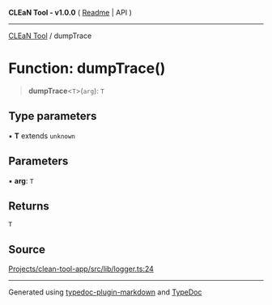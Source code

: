 **CLEaN Tool - v1.0.0** ( [Readme](../README.md) \| API )

***

[CLEaN Tool](../exports.md) / dumpTrace

# Function: dumpTrace()

> **dumpTrace**\<`T`\>(`arg`): `T`

## Type parameters

▪ **T** extends `unknown`

## Parameters

▪ **arg**: `T`

## Returns

`T`

## Source

[Projects/clean-tool-app/src/lib/logger.ts:24](https://github.com/yuckyh/clean-tool-app/)

***

Generated using [typedoc-plugin-markdown](https://www.npmjs.com/package/typedoc-plugin-markdown) and [TypeDoc](https://typedoc.org/)
